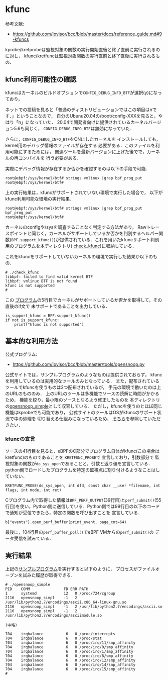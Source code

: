 # kfunc
参考文献:
- https://github.com/iovisor/bcc/blob/master/docs/reference_guide.md#9-kfuncs

kprobe/kretprobeは監視対象の関数の実行開始直後と終了直前に実行されるのに対し，
kfunc/kretfuncは監視対象関数の実行直前と終了直後に実行されるもの．

## kfunc利用可能性の確認
kfuncはカーネルのビルドオプションで<code>CONFIG_DEBUG_INFO_BTF</code>が選択(y)になっており，

ネットでの投稿を見ると「普通のディストリビューションではこの項目はnです．」ということなので，
自分のUbunu20.04の/boot/config-XXXを見ると，やはり「n」になっていた．
20.04で開発者向けに提供されているカーネルバージョン5.6も同じく，
<code>CONFIG_DEBUG_INFO_BTF</code>は無効になっていた．

さらに，<code>CONFIG_DEBUG_INFO_BTF</code>をONにしたカーネルを
インストールしても，kernel用のデバッグ情報のファイルが存在する
必要がある．このファイルを利用可能にするためには，
関連ツールを最新バージョンに上げた後でで，カーネルの再コンパイルを
行う必要がある．

実際にデバッグ情報が存在するか否かを確認するのは以下の手段で可能．
```
root@ebpf:/sys/kernel/btf# strings vmlinux |grep bpf_prog_put
root@ebpf:/sys/kernel/btf#
```
上の実行結果は，kfuncがサポートされていない環境で実行した場合で，
以下がkfunc利用可能な環境の実行結果．
```
root@ebpf:/sys/kernel/btf# strings vmlinux |grep bpf_prog_put
bpf_prog_put
root@ebpf:/sys/kernel/btf#
```

カーネルのconfigや/sysを調査することなく判定する方法があり，
Rawトレースポイントと同じく，カーネルがサポートしているか否かを判別するヘルパー関数(<code>BPF.support_kfunc()</code>)が提供されている．これを用いたkfuncサポート判別用のプログラムを本ディレクトリ(
<a href="check_kfunc">check_kfunc</a>)に収納している．

これをkfuncをサポートしていないカーネルの環境で実行した結果か以下のもの．
```
# ./check_kfunc
libbpf: failed to find valid kernel BTF
libbpf: vmlinux BTF is not found
kfunc is not supported
#
```
この
<a href="check_kfunc">プログラム</a>の5行目でカーネルがサポートしているか否かを取得して，その直後のif文で
未サポートであることを出力している．
```
is_support_kfunc = BPF.support_kfunc()
if not is_support_kfunc:
    print("kfunc is not supported")
```

## 基本的な利用方法
公式プログラム:
- https://github.com/iovisor/bcc/blob/master/tools/opensnoop.py

公式サイトでは，サンプルプログラムのようなものは提供されておらず，
kfuncを利用しているのは実用的なツールのみとなっている．
また，配布されているツールでkfuncを使うものは2つ配布されているが，
手元の環境で動いたのは上のURLのもののみ．
上のURLのツールは多機能でソースの読解に時間がかかるため，
機能を絞り，最小限のソースとなるよう修正したものを
本ディレクトリの<a href="opensnoop_simple">opensnoop_simple</a>として収容している．
ただし，kfuncを使うのとほぼ同じ機能はkprobeでも可能であり，
公式サイトのツールはOSがkfuncのサポート状況で中の処理を
切り替える仕組みになっているため，
<a href="../OriginalSample/opensnoop.py">そちら</a>を参照していただきたい．

### kfuncの宣言
ソースの41行目を見ると，eBPFのC部分でプログラム自体がkfunc(この場合はkretfunc)のものであることを
<code>KRETFUNC_PROBE</code>で
宣言しており，引数部分で
監視対象の関数が<code>do_sys_open</code>であることと，引数と返り値を宣言している．
python側でロードしたプログラムを特定の監視点に割り付けるようなことはしていない．
```
KRETFUNC_PROBE(do_sys_open, int dfd, const char __user *filename, int flags, int mode, int ret)
```
Cプログラム内で取得した情報は<code>BPF_PERF_OUTPUT</code>(39行目)と<code>perf_submit()</code>(55行目)を使い，Python側に送信している．Python側では99行目の以下のコードで通知が受信できたら，特定の関数を呼び出すことを
宣言している．
```
b["events"].open_perf_buffer(print_event, page_cnt=64)
```
最後に，104行目の<code>perf_buffer_poll()</code>でeBPF VMからの<code>perf_submit()</code>の
データ受信を試みている．

## 実行結果
上記の<a href="opensnoop_simple">サンプルプログラム</a>を実行すると以下のように，
プロセスがファイルオープンを試みた履歴が取得できる．
```
# ./opensnoop_simple
PID    COMM               FD ERR PATH
1      systemd            12   0 /proc/724/cgroup
2116   opensnoop_simpl    -1   2 /usr/lib/python2.7/encodings/ascii.x86_64-linux-gnu.so
2116   opensnoop_simpl    -1   2 /usr/lib/python2.7/encodings/ascii.so
2116   opensnoop_simpl    -1   2 /usr/lib/python2.7/encodings/asciimodule.so

(中略)

704    irqbalance          6   0 /proc/interrupts
704    irqbalance          6   0 /proc/stat
704    irqbalance          6   0 /proc/irq/11/smp_affinity
704    irqbalance          6   0 /proc/irq/0/smp_affinity
704    irqbalance          6   0 /proc/irq/1/smp_affinity
704    irqbalance          6   0 /proc/irq/8/smp_affinity
704    irqbalance          6   0 /proc/irq/12/smp_affinity
704    irqbalance          6   0 /proc/irq/14/smp_affinity
704    irqbalance          6   0 /proc/irq/15/smp_affinity
#
```
